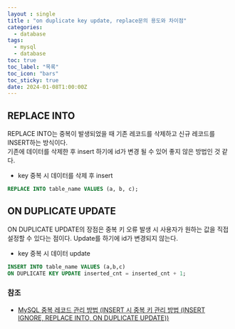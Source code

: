 ```yaml
---
layout : single
title : "on duplicate key update, replace문의 용도와 차이점"
categories:
  - database
tags:
  - mysql
  - database
toc: true
toc_label: "목록"
toc_icon: "bars"
toc_sticky: true
date: 2024-01-08T1:00:00Z
---
```


## REPLACE INTO
REPLACE INTO는 중복이 발생되었을 때 기존 레코드를 삭제하고 신규 레코드를 INSERT하는 방식이다.   
기존에 데이터를 삭제한 후 insert 하기에 id가 변경 될 수 있어 좋지 않은 방법인 것 같다.   
- key 중복 시 데이터를 삭제 후 insert
```sql
REPLACE INTO table_name VALUES (a, b, c);
```

## ON DUPLICATE UPDATE
ON DUPLICATE UPDATE의 장점은 중복 키 오류 발생 시 사용자가 원하는 값을 직접 설정할 수 있다는 점이다.
Update를 하기에 id가 변경되지 않는다. 
- key 중복 시 데이터 update
```sql
INSERT INTO table_name VALUES (a,b,c)
ON DUPLICATE KEY UPDATE inserted_cnt = inserted_cnt + 1;
```

### 참조
- [MySQL 중복 레코드 관리 방법 (INSERT 시 중복 키 관리 방법 (INSERT IGNORE, REPLACE INTO, ON DUPLICATE UPDATE))](https://jason-heo.github.io/mysql/2014/03/05/manage-dup-key2.html)


